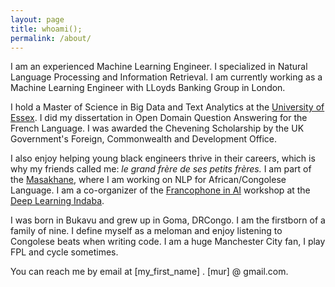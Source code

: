 ```yaml
---
layout: page
title: whoami();
permalink: /about/
---
```

I am an experienced Machine Learning Engineer. I specialized in Natural Language Processing and Information Retrieval. I am currently working as a Machine Learning Engineer with LLoyds Banking Group in London.

I hold a Master of Science in Big Data and Text Analytics at the <a href="https://www.essex.ac.uk">  University of Essex</a>. I did my dissertation in Open Domain Question Answering for the French Language. I was awarded the Chevening Scholarship by the UK Government's Foreign, Commonwealth and Development Office.

I also enjoy helping young black engineers thrive in their careers, which is why my friends called me: <em>le grand frère de ses petits frères.</em> I am part of the <a href="https://www.masakhane.io/">Masakhane</a>, where I am working on NLP for African/Congolese Language. I am a co-organizer of the <a href="https://francophone-ai-indaba.github.io/">Francophone in AI</a> workshop at the  <a href="https://deeplearningindaba.com">Deep Learning Indaba</a>.

I was born in Bukavu and grew up in Goma, DRCongo. I am the firstborn of a family of nine. 
I define myself as a meloman and enjoy listening to Congolese beats when writing code.
I am a huge Manchester City fan, I play FPL and cycle sometimes.

You can reach me by email at [my_first_name] . [mur] @ gmail.com.
